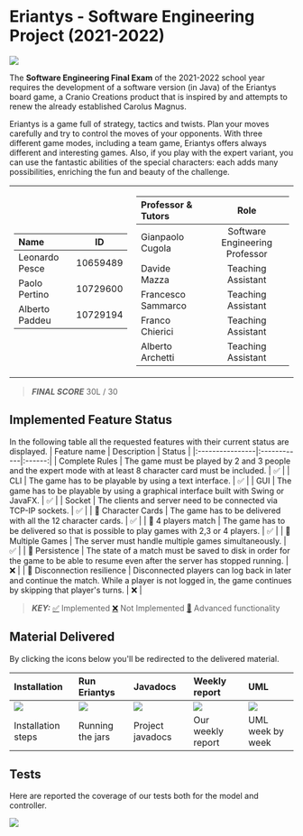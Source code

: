 # Eriantys - Software Engineering Project (2021-2022)
<a href="https://www.craniocreations.it/prodotto/eriantys/">
    <img src="https://www.craniocreations.it/wp-content/uploads/2021/06/Eriantys_slider.jpg">
</a>

The <b>Software Engineering Final Exam</b> of the 2021-2022 school year requires the development of a software version (in Java) of the Eriantys board game, a Cranio Creations product that is inspired by and attempts to renew the already established Carolus Magnus.

Eriantys is a game full of strategy, tactics and twists. Plan your moves carefully and try to control the moves of your opponents. With three different game modes, including a team game, Eriantys offers always different and interesting games. Also, if you play with the expert variant, you can use the fantastic abilities of the special characters: each adds many possibilities, enriching the fun and beauty of the challenge.


<table align="center">
<tr><td>

| Name             |    ID    |
| :--------------- | :------: |
| Leonardo Pesce   | 10659489 |
| Paolo Pertino    | 10729600 | 
| Alberto Paddeu   | 10729194 | 

</td><td>

| Professor & Tutors | Role |
|:-------------------|:----:|
| Gianpaolo Cugola   | Software Engineering Professor |
| Davide Mazza       | Teaching Assistant             |
| Francesco Sammarco | Teaching Assistant             |
| Franco Chierici    | Teaching Assistant             |
| Alberto Archetti   | Teaching Assistant             |

</td></tr> </table>

> **_FINAL SCORE_** 30L / 30

## Implemented Feature Status
In the following table all the requested features with their current status are displayed.
| Feature name    | Description | Status |
|:----------------|:------------|:------:|
| Complete Rules  | The game must be played by 2 and 3 people and the expert mode with at least 8 character card must be included. | ✅ |
|       CLI       | The game has to be playable by using a text interface. | ✅ |
|       GUI       | The game has to be playable by using a graphical interface built with Swing or JavaFX. | ✅ |
|    Socket       | The clients and server need to be connected via TCP-IP sockets. | ✅ |
| 👑 Character Cards | The game has to be delivered with all the 12 character cards. | ✅ |
| 👑 4 players match | The game has to be delivered so that is possible to play games with 2,3 or 4 players. | ✅ |
| 👑 Multiple Games  | The server must handle multiple games simultaneously. | ✅ |
| 👑 Persistence     | The state of a match must be saved to disk in order for the game to be able to resume even after the server has stopped running. | ❌ |
| 👑 Disconnection resilience | Disconnected players can log back in later and continue the match. While a player is not logged in, the game continues by skipping that player's turns. | ❌ |

> **_KEY:_** [✅]() Implemented [❌]() Not Implemented [👑]() Advanced functionality

## Material Delivered
By clicking the icons below you'll be redirected to the delivered material.

| Installation | Run Eriantys | Javadocs | Weekly report | UML |
|:-------------|:-------------|:---------|:--------------|:----|
| <a target="_self" href="https://github.com/leonardopesce/ing-sw-2022-Pesce-Pertino-Paddeu/wiki/Installation">![][installation-logo]</a> | <a target="_self" href="https://github.com/leonardopesce/ing-sw-2022-Pesce-Pertino-Paddeu/wiki/Running">![][running-logo]</a> | <a target="_self" href="https://github.com/leonardopesce/ing-sw-2022-Pesce-Pertino-Paddeu/tree/main/Deliverables/Javadocs">![][javadocs-logo]</a> | <a target="_self" href="https://github.com/leonardopesce/ing-sw-2022-Pesce-Pertino-Paddeu/blob/main/Deliverables/eriantys_report.pdf">![][report-logo]</a> | <a target="_self" href="https://github.com/leonardopesce/ing-sw-2022-Pesce-Pertino-Paddeu/blob/main/Deliverables/UML">![][uml-logo]</a> |
| Installation steps | Running the jars | Project javadocs | Our weekly report | UML week by week

## Tests
Here are reported the coverage of our tests both for the model and controller.

![][tests-img]


[installation-logo]: markdown-assets/installation.gif
[running-logo]: markdown-assets/running.gif
[javadocs-logo]: markdown-assets/javadoc.gif
[report-logo]: markdown-assets/report.gif
[uml-logo]: markdown-assets/uml.gif
[tests-img]: markdown-assets/tests.png
